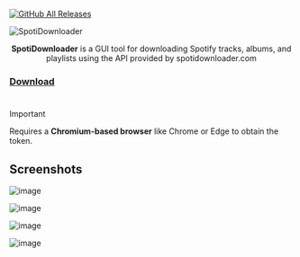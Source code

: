 [![GitHub All Releases](https://img.shields.io/github/downloads/afkarxyz/SpotifyDown-GUI/total?style=for-the-badge)](https://github.com/afkarxyz/SpotifyDown-GUI/releases)

![SpotiDownloader](https://github.com/user-attachments/assets/351a0205-8ffa-428c-9d6b-8755078eb69f)

<div align="center">
<b>SpotiDownloader</b> is a GUI tool for downloading Spotify tracks, albums, and playlists using the API provided by spotidownloader.com
</div>

### [Download](https://github.com/afkarxyz/SpotiDownloader/releases/download/v5.1/SpotiDownloader.exe)

#

> [!Important]
Requires a **Chromium-based browser** like Chrome or Edge to obtain the token.

## Screenshots

![image](https://github.com/user-attachments/assets/c729be01-5fec-4bfb-83fc-0f92d4bfb893)

![image](https://github.com/user-attachments/assets/cfa0c800-009b-47ac-89db-5eb8ef48f09a)

![image](https://github.com/user-attachments/assets/98a36d7b-5a13-49f2-8a7c-c2143d85269c)

![image](https://github.com/user-attachments/assets/b7c8e77d-c442-4d23-aded-94e658b702aa)
